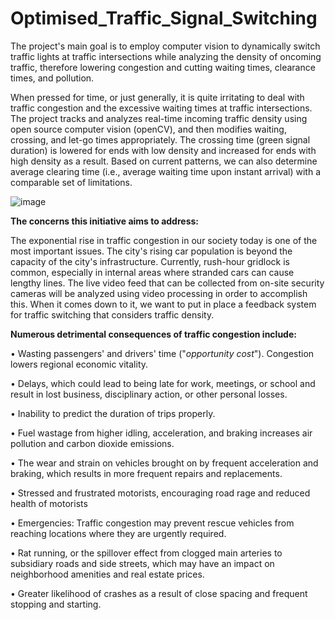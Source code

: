 # Optimised_Traffic_Signal_Switching
The project's main goal is to employ computer vision to dynamically switch traffic lights at traffic intersections while analyzing the density of oncoming traffic, therefore lowering congestion and cutting waiting times, clearance times, and pollution.

When pressed for time, or just generally, it is quite irritating to deal with traffic congestion and the excessive waiting times at traffic intersections.
The project tracks and analyzes real-time incoming traffic density using open source computer vision (openCV), and then modifies waiting, crossing, and let-go times appropriately.
The crossing time (green signal duration) is lowered for ends with low density and increased for ends with high density as a result. Based on current patterns, we can also determine average clearing time (i.e., average waiting time upon instant arrival) with a comparable set of limitations.

![image](https://github.com/d2ep4k/Optimised_Traffic_Signal_Switching/assets/143197927/5839f8e4-39c7-4a14-a4e7-087684c591d5)


**The concerns this initiative aims to address:**

The exponential rise in traffic congestion in our society today is one of the most important issues. The city's rising car population is beyond the capacity of the city's infrastructure. Currently, rush-hour gridlock is common, especially in internal areas where stranded cars can cause lengthy lines. 
The live video feed that can be collected from on-site security cameras will be analyzed using video processing in order to accomplish this. When it comes down to it, we want to put in place a feedback system for traffic switching that considers traffic density.

**Numerous detrimental consequences of traffic congestion include:**

• Wasting passengers' and drivers' time ("*opportunity cost*"). Congestion lowers regional economic vitality.

• Delays, which could lead to being late for work, meetings, or school and result in lost business, disciplinary action, or other personal losses.

• Inability to predict the duration of trips properly.

• Fuel wastage from higher idling, acceleration, and braking increases air pollution and carbon dioxide emissions.

• The wear and strain on vehicles brought on by frequent acceleration and braking, which results in more frequent repairs and replacements.

•	Stressed and frustrated motorists, encouraging road rage and reduced health of motorists

• Emergencies: Traffic congestion may prevent rescue vehicles from reaching locations where they are urgently required.

• Rat running, or the spillover effect from clogged main arteries to subsidiary roads and side streets, which may have an impact on neighborhood amenities and real estate prices.

• Greater likelihood of crashes as a result of close spacing and frequent stopping and starting.


